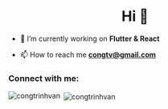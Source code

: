 <h1 align="center">Hi 👋</h1>

- 🌱 I’m currently working on **Flutter & React**

- 📫 How to reach me **congtv@gmail.com**

<h3 align="left">Connect with me:</h3>

<p><img align="left" src="https://github-readme-stats.vercel.app/api/top-langs?username=congtrinhvan&show_icons=true&locale=en&layout=compact&langs_count=20" alt="congtrinhvan" /></p>

<p>&nbsp;<img align="center" src="https://github-readme-stats.vercel.app/api?username=congtrinhvan&show_icons=true&locale=en&count_private=true&include_all_commits=true" alt="congtrinhvan" /></p>
